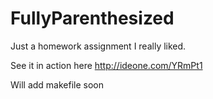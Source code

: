 # FullyParenthesized
Just a homework assignment I really liked.

See it in action here http://ideone.com/YRmPt1

Will add makefile soon
